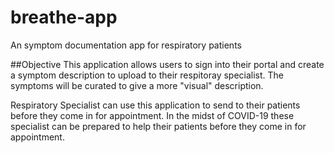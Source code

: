 # breathe-app
An symptom documentation app for respiratory patients

##Objective
This application allows users to sign into their portal and create a symptom description to upload to their respitoray specialist. The symptoms will be curated to give a more "visual" description.

Respiratory Specialist can use this application to send to their patients before they come in for appointment. In the midst of COVID-19 these specialist can be prepared to help their patients before they come in for appointment. 
